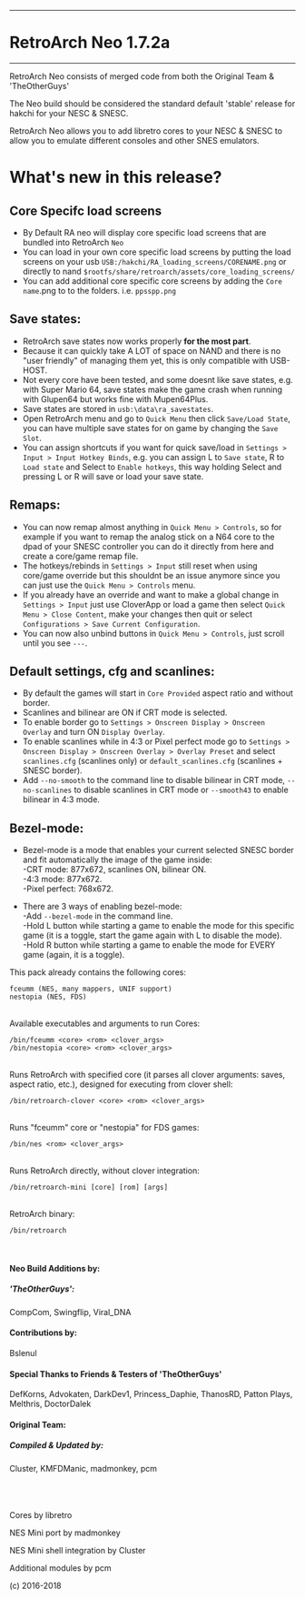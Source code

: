 -----------------------
# RetroArch Neo 1.7.2a
-----------------------

RetroArch Neo consists of merged code from both the Original Team & 'TheOtherGuys'

The Neo build should be considered the standard default 'stable' release for hakchi for your NESC & SNESC.

RetroArch Neo allows you to add libretro cores to your NESC & SNESC to allow you to emulate different consoles and other SNES emulators.

# What's new in this release?

## Core Specifc load screens

* By Default RA neo will display core specific load screens that are bundled into RetroArch `Neo`
* You can load in your own core specific load screens by putting the load screens on your usb `USB:/hakchi/RA_loading_screens/CORENAME.png` or directly to nand `$rootfs/share/retroarch/assets/core_loading_screens/`
* You can add additional core specific core screens by adding the `Core name`.png to to the folders. i.e. `ppsspp.png`

## Save states:

* RetroArch save states now works properly **for the most part**.
* Because it can quickly take A LOT of space on NAND and there is no "user friendly" of managing them yet, this is only compatible with USB-HOST.
* Not every core have been tested, and some doesnt like save states, e.g. with Super Mario 64, save states make the game crash when running with Glupen64 but works fine with Mupen64Plus.
* Save states are stored in `usb:\data\ra_savestates`.
* Open RetroArch menu and go to `Quick Menu` then click `Save/Load State`, you can have multiple save states for on game by changing the `Save Slot`.
* You can assign shortcuts if you want for quick save/load in `Settings > Input > Input Hotkey Binds`, e.g. you can assign L to `Save state`, R to `Load state` and Select to `Enable hotkeys`, this way holding Select and pressing L or R will save or load your save state.

## Remaps:

* You can now remap almost anything in `Quick Menu > Controls`, so for example if you want to remap the analog stick on a N64 core to the dpad of your SNESC controller you can do it directly from here and create a core/game remap file.
* The hotkeys/rebinds in `Settings > Input` still reset when using core/game override but this shouldnt be an issue anymore since you can just use the `Quick Menu > Controls` menu.
* If you already have an override and want to make a global change in `Settings > Input` just use CloverApp or load a game then select `Quick Menu > Close Content`, make your changes then quit or select `Configurations > Save Current Configuration`.
* You can now also unbind buttons in `Quick Menu > Controls`, just scroll until you see `---`.

## Default settings, cfg and scanlines:

* By default the games will start in `Core Provided` aspect ratio and without border.
* Scanlines and bilinear are ON if CRT mode is selected.
* To enable border go to `Settings > Onscreen Display > Onscreen Overlay` and turn ON `Display Overlay`.
* To enable scanlines while in 4:3 or Pixel perfect mode go to `Settings > Onscreen Display > Onscreen Overlay > Overlay Preset` and select `scanlines.cfg` (scanlines only) or `default_scanlines.cfg` (scanlines + SNESC border).
* Add `--no-smooth` to the command line to disable bilinear in CRT mode, `--no-scanlines` to disable scanlines in CRT mode or `--smooth43` to enable bilinear in 4:3 mode.

## Bezel-mode:

* Bezel-mode is a mode that enables your current selected SNESC border and fit automatically the image of the game inside:  
-CRT mode: 877x672, scanlines ON, bilinear ON.  
-4:3 mode: 877x672.  
-Pixel perfect: 768x672.

* There are 3 ways of enabling bezel-mode:  
-Add `--bezel-mode` in the command line.  
-Hold L button while starting a game to enable the mode for this specific game (it is a toggle, start the game again with L to disable the mode).  
-Hold R button while starting a game to enable the mode for EVERY game (again, it is a toggle).

This pack already contains the following cores:

```
fceumm (NES, many mappers, UNIF support)
nestopia (NES, FDS)
```

<br>
Available executables and arguments to run Cores:

```
/bin/fceumm <core> <rom> <clover_args>
/bin/nestopia <core> <rom> <clover_args>
```

<br>
Runs RetroArch with specified core (it parses all clover arguments: saves, aspect ratio, etc.), designed for executing from clover shell:

```
/bin/retroarch-clover <core> <rom> <clover_args>
```

<br>
Runs "fceumm" core or "nestopia" for FDS games:

```
/bin/nes <rom> <clover_args>
```

<br>
Runs RetroArch directly, without clover integration:

```
/bin/retroarch-mini [core] [rom] [args]
```

<br>
RetroArch binary:

```
/bin/retroarch
```
<br>

#### **Neo Build Additions by:**
##### 'TheOtherGuys':
CompCom, Swingflip, Viral_DNA

#### **Contributions by:**
Bslenul

#### Special Thanks to Friends & Testers of 'TheOtherGuys'
DefKorns, Advokaten, DarkDev1, Princess_Daphie, ThanosRD, Patton Plays, Melthris, DoctorDalek

#### **Original Team:**
##### Compiled & Updated by:
Cluster, KMFDManic, madmonkey, pcm
<br><br>
<br><br>

Cores by libretro

NES Mini port by madmonkey

NES Mini shell integration by Cluster

Additional modules by pcm

(c) 2016-2018

